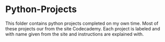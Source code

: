 # Python-Projects

This folder contains python projects completed on my own time. Most of these projects our from the site Codecademy. 
Each project is labeled and with name given from the site and instructions are explained with. 

